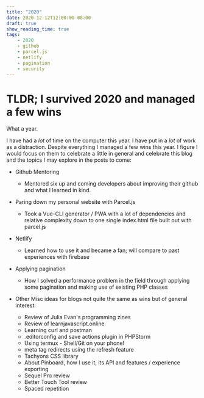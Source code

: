 ```yaml
---
title: "2020"
date: 2020-12-12T12:00:00-08:00
draft: true
show_reading_time: true
tags: 
    - 2020
    - github
    - parcel.js
    - netlify
    - pagination
    - security
---
```


# TLDR; I survived 2020 and managed a few wins

What a year. 

I have had a _lot_ of time on the computer this year. I have put in a _lot_ of work as a distraction. Despite everything I managed a few wins this year. I figure I would focus on them to celebrate a little in general and celebrate this blog and the topics I may explore in the posts to come:

* Github Mentoring
   * Mentored six up and coming developers about improving their github and what I learned in kind.
* Paring down my personal website with Parcel.js
    * Took a Vue-CLI generator / PWA with a lot of dependencies and relative complexity down to one single index.html file built out with parcel.js
* Netlify
    * Learned how to use it and became a fan; will compare to past experiences with firebase
* Applying pagination
    * How I solved a performance problem in the field through applying some pagination and making use of existing PHP classes

* Other Misc ideas for blogs not quite the same as wins but of general interest:
    * Review of Julia Evan's programming zines
    * Review of learnjavascript.online
    * Learning curl and postman
    * .editorconfig and save actions plugin in PHPStorm
    * Using termux - Shell/Git on your phone!
    * meta tag redirects using the refresh feature
    * Tachyons CSS library
    * About Pinboard, how I use it, its API and features / experience exporting
    * Sequel Pro review
    * Better Touch Tool review
    * Spaced repetition





